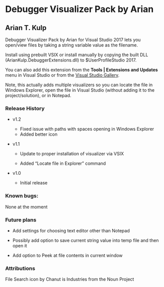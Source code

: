 Debugger Visualizer Pack by Arian
==================================

Arian T. Kulp
-------------

Debugger Visualizer Pack by Arian for Visual Studio 2017 lets you open/view files by taking a string
variable value as the filename.

Install using prebuilt VSIX or install manually by copying the built DLL
(ArianKulp.DebuggerExtensions.dll) to \$UserProfileStudio 2017.

You can also add this extension from the **Tools | Extensions and Updates** menu 
in Visual Studio or from the [Visual Studio Gallery](https://marketplace.visualstudio.com/items?itemName=ArianKulp.DebuggerVisualizerPackbyArian).

Note, this actually adds multiple visualizers so you can locate the file in Windows Explorer, open the file in Visual
Studio (without adding it to the project/solution), or in Notepad.

### Release History

-   v1.2

    -   Fixed issue with paths with spaces opening in Windows Explorer
    -   Added better icon

-   v1.1

    -   Update to proper installation of visualizer via VSIX

    -   Added “Locate file in Explorer” command

-   v1.0

    -   Initial release

### Known bugs:

None at the moment

### Future plans

-   Add settings for choosing text editor other than Notepad

-   Possibly add option to save current string value into temp file and then
    open it

-   Add option to Peek at file contents in current window

### Attributions
File Search icon by Chanut is Industries from the Noun Project